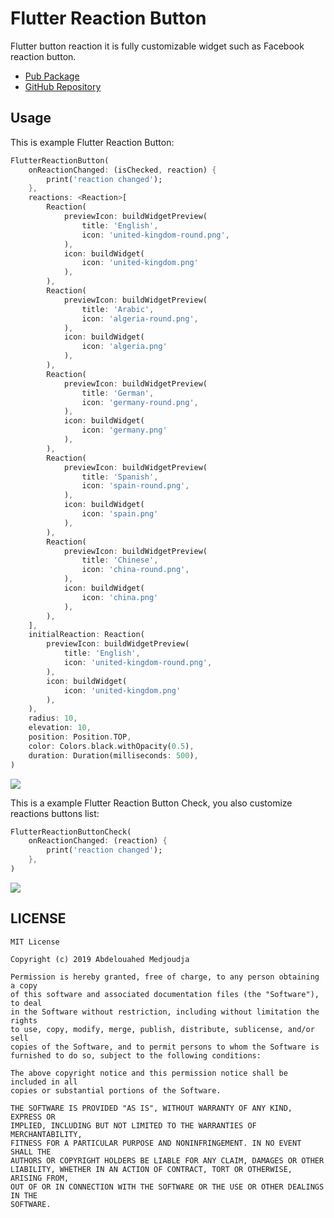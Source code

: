 # Flutter Reaction Button

Flutter button reaction it is fully customizable widget such as Facebook reaction button.

- [Pub Package](https://pub.dev/packages/flutter_reaction_button)
- [GitHub Repository](https://github.com/GeekAbdelouahed/flutter-reaction-button)

## Usage

This is example Flutter Reaction Button:

```dart
FlutterReactionButton(
    onReactionChanged: (isChecked, reaction) {
        print('reaction changed');
    },
    reactions: <Reaction>[
        Reaction(
            previewIcon: buildWidgetPreview(
                title: 'English',
                icon: 'united-kingdom-round.png',
            ),
            icon: buildWidget(
                icon: 'united-kingdom.png'
            ),
        ),
        Reaction(
            previewIcon: buildWidgetPreview(
                title: 'Arabic',
                icon: 'algeria-round.png',
            ),
            icon: buildWidget(
                icon: 'algeria.png'
            ),
        ),
        Reaction(
            previewIcon: buildWidgetPreview(
                title: 'German',
                icon: 'germany-round.png',
            ),
            icon: buildWidget(
                icon: 'germany.png'
            ),
        ),
        Reaction(
            previewIcon: buildWidgetPreview(
                title: 'Spanish',
                icon: 'spain-round.png',
            ),
            icon: buildWidget(
                icon: 'spain.png'
            ),
        ),
        Reaction(
            previewIcon: buildWidgetPreview(
                title: 'Chinese',
                icon: 'china-round.png',
            ),
            icon: buildWidget(
                icon: 'china.png'
            ),
        ),
    ],
    initialReaction: Reaction(
        previewIcon: buildWidgetPreview(
            title: 'English',
            icon: 'united-kingdom-round.png',
        ),
        icon: buildWidget(
            icon: 'united-kingdom.png'
        ),
    ),
    radius: 10,
    elevation: 10,
    position: Position.TOP,
    color: Colors.black.withOpacity(0.5),
    duration: Duration(milliseconds: 500),
)
```
<img src="https://github.com/GeekAbdelouahed/flutter-reaction-button/raw/master/images/Flutter-Reaction-Button.gif"/>

This is a example Flutter Reaction Button Check, you also customize reactions buttons list:

```dart
FlutterReactionButtonCheck(
    onReactionChanged: (reaction) {
        print('reaction changed');
    },
)
```

<img src="https://github.com/GeekAbdelouahed/flutter-reaction-button/raw/master/images/Flutter-Reaction-Button-Check.gif"/>

## LICENSE

```legal
MIT License

Copyright (c) 2019 Abdelouahed Medjoudja

Permission is hereby granted, free of charge, to any person obtaining a copy
of this software and associated documentation files (the "Software"), to deal
in the Software without restriction, including without limitation the rights
to use, copy, modify, merge, publish, distribute, sublicense, and/or sell
copies of the Software, and to permit persons to whom the Software is
furnished to do so, subject to the following conditions:

The above copyright notice and this permission notice shall be included in all
copies or substantial portions of the Software.

THE SOFTWARE IS PROVIDED "AS IS", WITHOUT WARRANTY OF ANY KIND, EXPRESS OR
IMPLIED, INCLUDING BUT NOT LIMITED TO THE WARRANTIES OF MERCHANTABILITY,
FITNESS FOR A PARTICULAR PURPOSE AND NONINFRINGEMENT. IN NO EVENT SHALL THE
AUTHORS OR COPYRIGHT HOLDERS BE LIABLE FOR ANY CLAIM, DAMAGES OR OTHER
LIABILITY, WHETHER IN AN ACTION OF CONTRACT, TORT OR OTHERWISE, ARISING FROM,
OUT OF OR IN CONNECTION WITH THE SOFTWARE OR THE USE OR OTHER DEALINGS IN THE
SOFTWARE.
```
